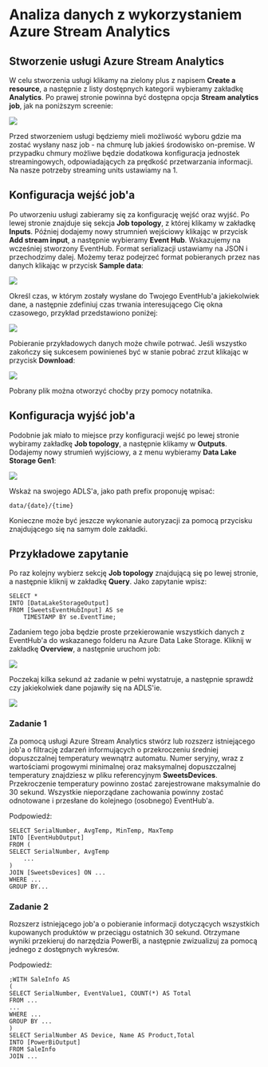 # Analiza danych z wykorzystaniem Azure Stream Analytics

## Stworzenie usługi Azure Stream Analytics

W celu stworzenia usługi  klikamy na zielony plus z napisem **Create a resource**, a następnie z listy dostępnych kategorii wybieramy zakładkę **Analytics**. Po prawej stronie powinna być dostępna opcja **Stream analytics job**, jak na poniższym screenie:

![](../Imgs/CreateSAJob.png)

Przed stworzeniem usługi będziemy mieli możliwość wyboru gdzie ma zostać wysłany nasz job - na chmurę lub jakieś środowisko on-premise. W przypadku chmury możliwe będzie dodatkowa konfiguracja jednostek streamingowych, odpowiadających za prędkość przetwarzania informacji. Na nasze potrzeby streaming units ustawiamy na 1.

## Konfiguracja wejść job'a

Po utworzeniu usługi zabieramy się za konfigurację wejść oraz wyjść. Po lewej stronie znajduje się sekcja **Job topology**, z której klikamy w zakładkę **Inputs**. Później dodajemy nowy strumnień wejściowy klikając w przycisk **Add stream input**, a następnie wybieramy **Event Hub**. Wskazujemy na wcześniej stworzony EventHub. Format serializacji ustawiamy na JSON i przechodzimy dalej. Możemy teraz podejrzeć format pobieranych przez nas danych klikając w przycisk **Sample data**:

![](../Imgs/SAGetSampleData.png)

Określ czas, w którym zostały wysłane do Twojego EventHub'a jakiekolwiek dane, a następnie zdefiniuj czas trwania interesującego Cię okna czasowego, przykład przedstawiono poniżej:

![](../Imgs/SASelectSampleDataPeriod.png)

Pobieranie przykładowych danych może chwile potrwać. Jeśli wszystko zakończy się sukcesem powinieneś być w stanie pobrać zrzut klikając w przycisk **Download**:

![](../Imgs/SADownloadingSampleData.png)

Pobrany plik można otworzyć choćby przy pomocy notatnika.

## Konfiguracja wyjść job'a

Podobnie jak miało to miejsce przy konfiguracji wejść po lewej stronie wybiramy zakładkę **Job topology**, a następnie klikamy w **Outputs**. Dodajemy nowy strumień wyjściowy, a z menu wybieramy **Data Lake Storage Gen1**:

![](../Imgs/SAOutputConfiguration.png)

Wskaż na swojego ADLS'a, jako path prefix proponuję wpisać:

```
data/{date}/{time}
```

Konieczne może być jeszcze wykonanie autoryzacji za pomocą przycisku znajdującego się na samym dole zakładki.

## Przykładowe zapytanie

Po raz kolejny wybierz sekcję **Job topology** znajdującą się po lewej stronie, a następnie kliknij w zakładkę **Query**. Jako zapytanie wpisz:

```
SELECT * 
INTO [DataLakeStorageOutput]
FROM [SweetsEventHubInput] AS se
    TIMESTAMP BY se.EventTime;
```

Zadaniem tego joba będzie proste przekierowanie wszystkich danych z EventHub'a do wskazanego folderu na Azure Data Lake Storage. Kliknij w zakładkę **Overview**, a następnie uruchom job:

![](../Imgs/SAStartJob.png)

Poczekaj kilka sekund aż zadanie w pełni wystatruje, a następnie sprawdź czy jakiekolwiek dane pojawiły się na ADLS'ie.

![](../Imgs/SADataLakeResult.png)

### Zadanie 1

Za pomocą usługi Azure Stream Analytics stwórz lub rozszerz istniejącego job'a o filtrację zdarzeń informujących o przekroczeniu średniej dopuszczalnej temperatury wewnątrz automatu. Numer seryjny, wraz z wartościami progowymi minimalnej oraz maksymalnej dopuszczalnej temperatury znajdziesz w pliku referencyjnym **SweetsDevices**. Przekroczenie temperatury powinno zostać zarejestrowane maksymalnie do 30 sekund. Wszystkie nieporządane zachowania powinny zostać odnotowane i przesłane do kolejnego (osobnego) EventHub'a.

Podpowiedź:
```
SELECT SerialNumber, AvgTemp, MinTemp, MaxTemp
INTO [EventHubOutput]
FROM (
SELECT SerialNumber, AvgTemp
    ...
)
JOIN [SweetsDevices] ON ...
WHERE ...
GROUP BY...
```

### Zadanie 2
Rozszerz istniejącego job'a o pobieranie informacji dotyczących wszystkich kupowanych produktów w przeciągu ostatnich 30 sekund. Otrzymane wyniki przekieruj do narzędzia PowerBi, a następnie zwizualizuj za pomocą jednego z dostępnych wykresów.

Podpowiedź:
```
;WITH SaleInfo AS
(
SELECT SerialNumber, EventValue1, COUNT(*) AS Total 
FROM ... 
...
WHERE ...
GROUP BY ...
)
SELECT SerialNumber AS Device, Name AS Product,Total
INTO [PowerBiOutput]
FROM SaleInfo
JOIN ...
```